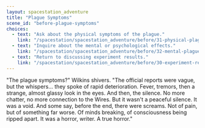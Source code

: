 ```yaml
---
layout: spacestation_adventure
title: "Plague Symptoms"
scene_id: "before-plague-symptoms"
choices:
  - text: "Ask about the physical symptoms of the plague."
    link: "/spacestation/spacestation_adventure/before/31-physical-plague-symptoms"
  - text: "Inquire about the mental or psychological effects."
    link: "/spacestation/spacestation_adventure/before/32-mental-plague-effects"
  - text: "Return to discussing experiment results."
    link: "/spacestation/spacestation_adventure/before/30-experiment-results"
---
```


"The plague symptoms?" Wilkins shivers. "The official reports were vague, but the whispers... they spoke of rapid deterioration. Fever, tremors, then a strange, almost glassy look in the eyes. And then, the silence. No more chatter, no more connection to the Wires. But it wasn't a peaceful silence. It was a void. And some say, before the end, there were screams. Not of pain, but of something far worse. Of minds breaking, of consciousness being ripped apart. It was a horror, writer. A true horror."
